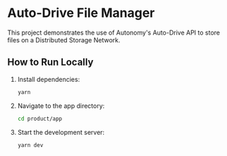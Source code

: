 # Auto-Drive File Manager

This project demonstrates the use of Autonomy's Auto-Drive API to store files on a Distributed Storage Network.

## How to Run Locally

1. Install dependencies:
   ```bash
   yarn
   ```
2. Navigate to the app directory:
   ```bash
   cd product/app
   ```
3. Start the development server:
   ```bash
   yarn dev
   ```


